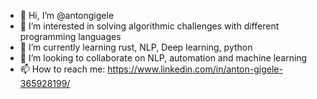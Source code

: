 - 👋 Hi, I’m @antongigele
- 👀 I’m interested in solving algorithmic challenges with different programming languages
- 🌱 I’m currently learning rust, NLP, Deep learning, python
- 💞️ I’m looking to collaborate on NLP, automation and machine learning
- 📫 How to reach me: https://www.linkedin.com/in/anton-gigele-365928199/

<!---
antongigele/antongigele is a ✨ special ✨ repository because its `README.md` (this file) appears on your GitHub profile.
You can click the Preview link to take a look at your changes.
--->
